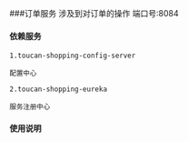 ###订单服务
    涉及到对订单的操作
    端口号:8084
    

#### 依赖服务
   
    1.toucan-shopping-config-server

    配置中心
    
    2.toucan-shopping-eureka
    
    服务注册中心



#### 使用说明
